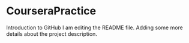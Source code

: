 # CourseraPractice
Introduction to GitHub
I am editing the README file. Adding some more details about the project description.
